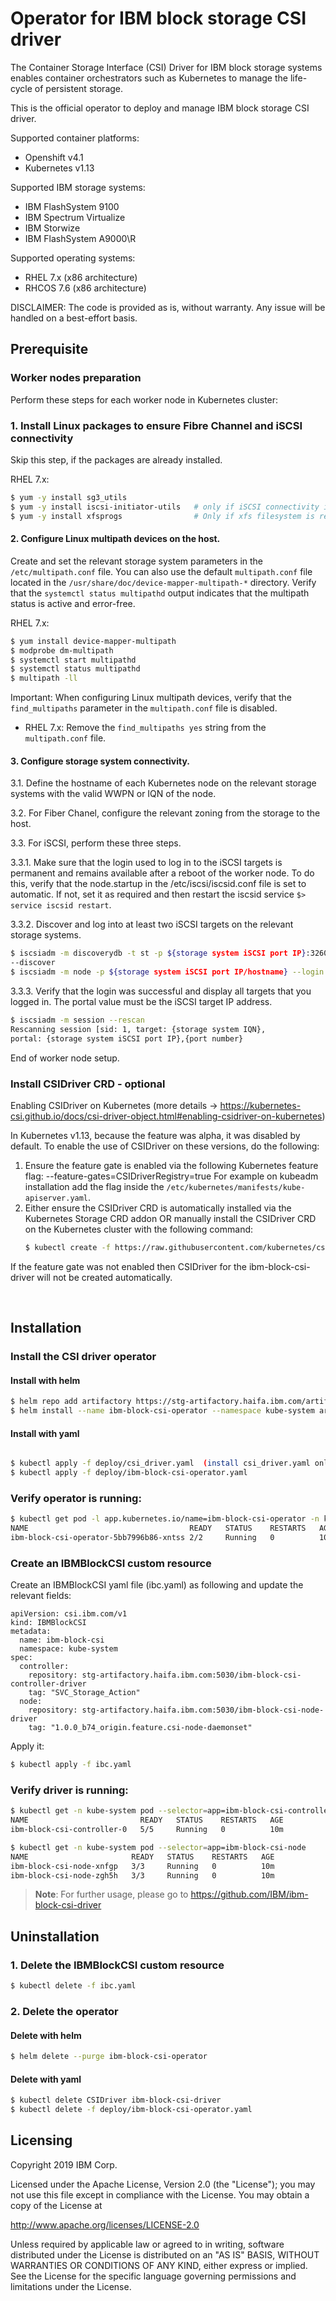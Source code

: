 # Operator for IBM block storage CSI driver
The Container Storage Interface (CSI) Driver for IBM block storage systems enables container orchestrators such as Kubernetes to manage the life-cycle of persistent storage.

This is the official operator to deploy and manage IBM block storage CSI driver.

Supported container platforms:
  - Openshift v4.1
  - Kubernetes v1.13

Supported IBM storage systems:
  - IBM FlashSystem 9100
  - IBM Spectrum Virtualize
  - IBM Storwize
  - IBM FlashSystem A9000\R

Supported operating systems:
  - RHEL 7.x (x86 architecture)
  - RHCOS 7.6 (x86 architecture)

DISCLAIMER: The code is provided as is, without warranty. Any issue will be handled on a best-effort basis.


## Prerequisite

### Worker nodes preparation
Perform these steps for each worker node in Kubernetes cluster:

### 1. Install Linux packages to ensure Fibre Channel and iSCSI connectivity
Skip this step, if the packages are already installed.

RHEL 7.x:
```bash
$ yum -y install sg3_utils
$ yum -y install iscsi-initiator-utils   # only if iSCSI connectivity is required
$ yum -y install xfsprogs                # Only if xfs filesystem is required.
```

#### 2. Configure Linux multipath devices on the host.
Create and set the relevant storage system parameters in the `/etc/multipath.conf` file.
You can also use the default `multipath.conf` file located in the `/usr/share/doc/device-mapper-multipath-*` directory.
Verify that the `systemctl status multipathd` output indicates that the multipath status is active and error-free.

RHEL 7.x:
```bash
$ yum install device-mapper-multipath
$ modprobe dm-multipath
$ systemctl start multipathd
$ systemctl status multipathd
$ multipath -ll
```

Important: When configuring Linux multipath devices, verify that the `find_multipaths` parameter in the `multipath.conf` file is disabled.
  - RHEL 7.x: Remove the `find_multipaths yes` string from the `multipath.conf` file.

#### 3. Configure storage system connectivity.
3.1. Define the hostname of each Kubernetes node on the relevant storage systems with the valid WWPN or IQN of the node.

3.2. For Fiber Chanel, configure the relevant zoning from the storage to the host.

3.3. For iSCSI, perform these three steps.

3.3.1. Make sure that the login used to log in to the iSCSI targets is permanent and remains available after a reboot of the worker node. To do this, verify that the node.startup in the /etc/iscsi/iscsid.conf file is set to automatic. If not, set it as required and then restart the iscsid service `$> service iscsid restart`.

3.3.2. Discover and log into at least two iSCSI targets on the relevant storage
systems.

```bash
$ iscsiadm -m discoverydb -t st -p ${storage system iSCSI port IP}:3260
--discover
$ iscsiadm -m node -p ${storage system iSCSI port IP/hostname} --login
```

3.3.3. Verify that the login was successful and display all targets that you logged in. The portal value must be the iSCSI target IP address.

```bash
$ iscsiadm -m session --rescan
Rescanning session [sid: 1, target: {storage system IQN},
portal: {storage system iSCSI port IP},{port number}
```

End of worker node setup.


### Install CSIDriver CRD - optional
Enabling CSIDriver on Kubernetes (more details -> https://kubernetes-csi.github.io/docs/csi-driver-object.html#enabling-csidriver-on-kubernetes)

In Kubernetes v1.13, because the feature was alpha, it was disabled by default. To enable the use of CSIDriver on these versions, do the following:

1. Ensure the feature gate is enabled via the following Kubernetes feature flag: --feature-gates=CSIDriverRegistry=true
   For example on kubeadm installation add the flag inside the `/etc/kubernetes/manifests/kube-apiserver.yaml`.
2. Either ensure the CSIDriver CRD is automatically installed via the Kubernetes Storage CRD addon OR manually install the CSIDriver CRD on the Kubernetes cluster with the following command:
   ```bash
   $ kubectl create -f https://raw.githubusercontent.com/kubernetes/csi-api/master/pkg/crd/manifests/csidriver.yaml
   ```

If the feature gate was not enabled then CSIDriver for the ibm-block-csi-driver will not be created automatically.


<br/>

## Installation

### Install the CSI driver operator

#### Install with helm

```bash
$ helm repo add artifactory https://stg-artifactory.haifa.ibm.com/artifactory/chart-repo
$ helm install --name ibm-block-csi-operator --namespace kube-system artifactory/ibm-block-csi-operator
```

#### Install with yaml

```bash

$ kubectl apply -f deploy/csi_driver.yaml  (install csi_driver.yaml only if you are using Kubernetes v.1.14+)
$ kubectl apply -f deploy/ibm-block-csi-operator.yaml
```

### Verify operator is running:

```bash
$ kubectl get pod -l app.kubernetes.io/name=ibm-block-csi-operator -n kube-system
NAME                                    READY   STATUS    RESTARTS   AGE
ibm-block-csi-operator-5bb7996b86-xntss 2/2     Running   0          10m
```

### Create an IBMBlockCSI custom resource
Create an IBMBlockCSI yaml file (ibc.yaml) as following and update the relevant fields:
```
apiVersion: csi.ibm.com/v1
kind: IBMBlockCSI
metadata:
  name: ibm-block-csi
  namespace: kube-system
spec:
  controller:
    repository: stg-artifactory.haifa.ibm.com:5030/ibm-block-csi-controller-driver
    tag: "SVC_Storage_Action"
  node:
    repository: stg-artifactory.haifa.ibm.com:5030/ibm-block-csi-node-driver
    tag: "1.0.0_b74_origin.feature.csi-node-daemonset"
```

Apply it:

```bash
$ kubectl apply -f ibc.yaml
```

### Verify driver is running:

```bash
$ kubectl get -n kube-system pod --selector=app=ibm-block-csi-controller
NAME                         READY   STATUS    RESTARTS   AGE
ibm-block-csi-controller-0   5/5     Running   0          10m

$ kubectl get -n kube-system pod --selector=app=ibm-block-csi-node
NAME                       READY   STATUS    RESTARTS   AGE
ibm-block-csi-node-xnfgp   3/3     Running   0          10m
ibm-block-csi-node-zgh5h   3/3     Running   0          10m

```

> **Note**: For further usage, please go to https://github.com/IBM/ibm-block-csi-driver

## Uninstallation

### 1. Delete the IBMBlockCSI custom resource
```bash
$ kubectl delete -f ibc.yaml
```


### 2. Delete the operator

#### Delete with helm
```bash
$ helm delete --purge ibm-block-csi-operator
```
#### Delete with yaml
```bash
$ kubectl delete CSIDriver ibm-block-csi-driver
$ kubectl delete -f deploy/ibm-block-csi-operator.yaml
```

## Licensing

Copyright 2019 IBM Corp.

Licensed under the Apache License, Version 2.0 (the "License");
you may not use this file except in compliance with the License.
You may obtain a copy of the License at

http://www.apache.org/licenses/LICENSE-2.0

Unless required by applicable law or agreed to in writing, software
distributed under the License is distributed on an "AS IS" BASIS,
WITHOUT WARRANTIES OR CONDITIONS OF ANY KIND, either express or implied.
See the License for the specific language governing permissions and
limitations under the License.


